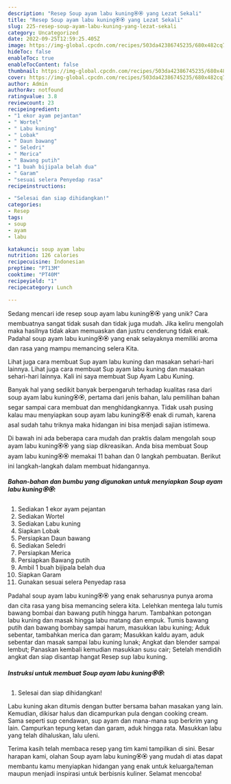 ```yaml
---
description: "Resep Soup ayam labu kuning🏵🏵 yang Lezat Sekali"
title: "Resep Soup ayam labu kuning🏵🏵 yang Lezat Sekali"
slug: 225-resep-soup-ayam-labu-kuning-yang-lezat-sekali
category: Uncategorized
date: 2022-09-25T12:59:25.405Z
image: https://img-global.cpcdn.com/recipes/503da42386745235/680x482cq70/soup-ayam-labu-kuning-foto-resep-utama.jpg
hideToc: false
enableToc: true
enableTocContent: false
thumbnail: https://img-global.cpcdn.com/recipes/503da42386745235/680x482cq70/soup-ayam-labu-kuning-foto-resep-utama.jpg
cover: https://img-global.cpcdn.com/recipes/503da42386745235/680x482cq70/soup-ayam-labu-kuning-foto-resep-utama.jpg
author: Admin
authorAv: notfound
ratingvalue: 3.8
reviewcount: 23
recipeingredient:
- "1 ekor ayam pejantan"
- " Wortel"
- " Labu kuning"
- " Lobak"
- " Daun bawang"
- " Seledri"
- " Merica"
- " Bawang putih"
- "1 buah bijipala belah dua"
- " Garam"
- "sesuai selera Penyedap rasa"
recipeinstructions:

- "Selesai dan siap dihidangkan!"
categories:
- Resep
tags:
- soup
- ayam
- labu

katakunci: soup ayam labu 
nutrition: 126 calories
recipecuisine: Indonesian
preptime: "PT13M"
cooktime: "PT40M"
recipeyield: "1"
recipecategory: Lunch

---
```





Sedang mencari ide resep soup ayam labu kuning🏵🏵 yang unik? Cara membuatnya sangat tidak susah dan tidak juga mudah. Jika keliru mengolah maka hasilnya tidak akan memuaskan dan justru cenderung tidak enak. Padahal soup ayam labu kuning🏵🏵 yang enak selayaknya memiliki aroma dan rasa yang mampu memancing selera Kita.





Lihat juga cara membuat Sup ayam labu kuning dan masakan sehari-hari lainnya. Lihat juga cara membuat Sup ayam labu kuning dan masakan sehari-hari lainnya. Kali ini saya membuat Sup Ayam Labu Kuning.

Banyak hal yang sedikit banyak berpengaruh terhadap kualitas rasa dari soup ayam labu kuning🏵🏵, pertama dari jenis bahan, lalu pemilihan bahan segar sampai cara membuat dan menghidangkannya. Tidak usah pusing kalau mau menyiapkan soup ayam labu kuning🏵🏵 enak di rumah, karena asal sudah tahu triknya maka hidangan ini bisa menjadi sajian istimewa.






Di bawah ini ada beberapa cara mudah dan praktis dalam mengolah soup ayam labu kuning🏵🏵 yang siap dikreasikan. Anda bisa membuat Soup ayam labu kuning🏵🏵 memakai 11 bahan dan 0 langkah pembuatan. Berikut ini langkah-langkah dalam membuat hidangannya.

<!--inarticleads1-->

##### Bahan-bahan dan bumbu yang digunakan untuk menyiapkan Soup ayam labu kuning🏵🏵:

1. Sediakan 1 ekor ayam pejantan
1. Sediakan  Wortel
1. Sediakan  Labu kuning
1. Siapkan  Lobak
1. Persiapkan  Daun bawang
1. Sediakan  Seledri
1. Persiapkan  Merica
1. Persiapkan  Bawang putih
1. Ambil 1 buah bijipala belah dua
1. Siapkan  Garam
1. Gunakan sesuai selera Penyedap rasa


Padahal soup ayam labu kuning🏵🏵 yang enak seharusnya punya aroma dan cita rasa yang bisa memancing selera kita. Lelehkan mentega lalu tumis bawang bombai dan bawang putih hingga harum. Tambahkan potongan labu kuning dan masak hingga labu matang dan empuk. Tumis bawang putih dan bawang bombay sampai harum, masukkan labu kuning; Aduk sebentar, tambahkan merica dan garam; Masukkan kaldu ayam, aduk sebentar dan masak sampai labu kuning lunak; Angkat dan blender sampai lembut; Panaskan kembali kemudian masukkan susu cair; Setelah mendidih angkat dan siap disantap hangat Resep sup labu kuning. 

<!--inarticleads2-->

##### Instruksi untuk membuat Soup ayam labu kuning🏵🏵:


1. Selesai dan siap dihidangkan!

Labu kuning akan ditumis dengan butter bersama bahan masakan yang lain. Kemudian, dikisar halus dan dicampurkan pula dengan cooking cream. Sama seperti sup cendawan, sup ayam dan mana-mana sup berkrim yang lain. Campurkan tepung ketan dan garam, aduk hingga rata. Masukkan labu yang telah dihaluskan, lalu uleni. 

Terima kasih telah membaca resep yang tim kami tampilkan di sini. Besar harapan kami, olahan Soup ayam labu kuning🏵🏵 yang mudah di atas dapat membantu kamu menyiapkan hidangan yang enak untuk keluarga/teman maupun menjadi inspirasi untuk berbisnis kuliner. Selamat mencoba!
